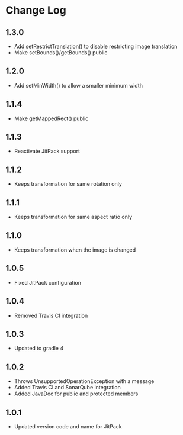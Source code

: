 # Change Log

## 1.3.0
* Add setRestrictTranslation() to disable restricting image translation
* Make setBounds()/getBounds() public

## 1.2.0
* Add setMinWidth() to allow a smaller minimum width

## 1.1.4
* Make getMappedRect() public

## 1.1.3
* Reactivate JitPack support

## 1.1.2
* Keeps transformation for same rotation only

## 1.1.1
* Keeps transformation for same aspect ratio only

## 1.1.0
* Keeps transformation when the image is changed

## 1.0.5
* Fixed JitPack configuration

## 1.0.4
* Removed Travis CI integration

## 1.0.3
* Updated to gradle 4

## 1.0.2
* Throws UnsupportedOperationException with a message
* Added Travis CI and SonarQube integration
* Added JavaDoc for public and protected members

## 1.0.1
* Updated version code and name for JitPack
